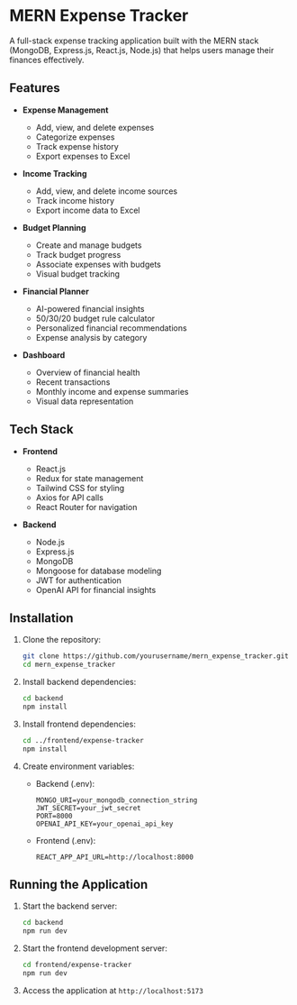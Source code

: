 # MERN Expense Tracker

A full-stack expense tracking application built with the MERN stack (MongoDB, Express.js, React.js, Node.js) that helps users manage their finances effectively.

## Features


- **Expense Management**
  - Add, view, and delete expenses
  - Categorize expenses
  - Track expense history
  - Export expenses to Excel

- **Income Tracking**
  - Add, view, and delete income sources
  - Track income history
  - Export income data to Excel

- **Budget Planning**
  - Create and manage budgets
  - Track budget progress
  - Associate expenses with budgets
  - Visual budget tracking

- **Financial Planner**
  - AI-powered financial insights
  - 50/30/20 budget rule calculator
  - Personalized financial recommendations
  - Expense analysis by category

- **Dashboard**
  - Overview of financial health
  - Recent transactions
  - Monthly income and expense summaries
  - Visual data representation

## Tech Stack

- **Frontend**
  - React.js
  - Redux for state management
  - Tailwind CSS for styling
  - Axios for API calls
  - React Router for navigation

- **Backend**
  - Node.js
  - Express.js
  - MongoDB
  - Mongoose for database modeling
  - JWT for authentication
  - OpenAI API for financial insights


## Installation

1. Clone the repository:
   ```bash
   git clone https://github.com/yourusername/mern_expense_tracker.git
   cd mern_expense_tracker
   ```

2. Install backend dependencies:
   ```bash
   cd backend
   npm install
   ```

3. Install frontend dependencies:
   ```bash
   cd ../frontend/expense-tracker
   npm install
   ```

4. Create environment variables:
   - Backend (.env):
     ```
     MONGO_URI=your_mongodb_connection_string
     JWT_SECRET=your_jwt_secret
     PORT=8000
     OPENAI_API_KEY=your_openai_api_key
     ```
   - Frontend (.env):
     ```
     REACT_APP_API_URL=http://localhost:8000
     ```

## Running the Application

1. Start the backend server:
   ```bash
   cd backend
   npm run dev
   ```

2. Start the frontend development server:
   ```bash
   cd frontend/expense-tracker
   npm run dev
   ```

3. Access the application at `http://localhost:5173`